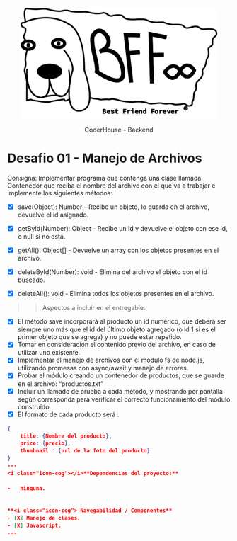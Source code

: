 
<p align="center">
  <p align="center">    
    <img src="https://github.com/JesusRamirezGamarra/CoderHouse_ReactJS/blob/Desafio-07/public/images/Logo_Negro.png" alt="BFFs" height="250">    
  </p>
  <p align="center">
       CoderHouse - Backend
  </p>
</p>




# Desafio 01 - Manejo de Archivos

Consigna: Implementar programa que contenga una clase llamada Contenedor que reciba el nombre del archivo con el que va a trabajar e implemente los siguientes métodos:

- [X] save(Object): Number - Recibe un objeto, lo guarda en el archivo, devuelve el id asignado.
- [X] getById(Number): Object - Recibe un id y devuelve el objeto con ese id, o null si no está.
- [X] getAll(): Object[] - Devuelve un array con los objetos presentes en el archivo.
- [X] deleteById(Number): void - Elimina del archivo el objeto con el id buscado.
- [X] deleteAll(): void - Elimina todos los objetos presentes en el archivo.


>> Aspectos a incluir en el entregable: 
- [X] El método save incorporará al producto un id numérico, que deberá ser siempre uno más que el id del último objeto agregado (o id 1 si es el primer objeto que se agrega) y no puede estar repetido.
- [X] Tomar en consideración el contenido previo del archivo, en caso de utilizar uno existente.
- [X] Implementar el manejo de archivos con el módulo fs de node.js, utilizando promesas con async/await y manejo de errores.
- [X] Probar el módulo creando un contenedor de productos, que se guarde en el archivo: “productos.txt”
- [X] Incluir un llamado de prueba a cada método, y mostrando por pantalla según corresponda para verificar el correcto funcionamiento del módulo construído. 
- [X] El formato de cada producto será :
```JSON
{
    title: {Nombre del producto},
    price: {precio},
    thumbnail : {url de la foto del producto}
}
---
<i class="icon-cog"></i>**Dependencias del proyecto:**

-   ninguna.


**<i class="icon-cog"> Navegabilidad / Componentes**
- [X] Manejo de clases.
- [X] Javascript.
---
